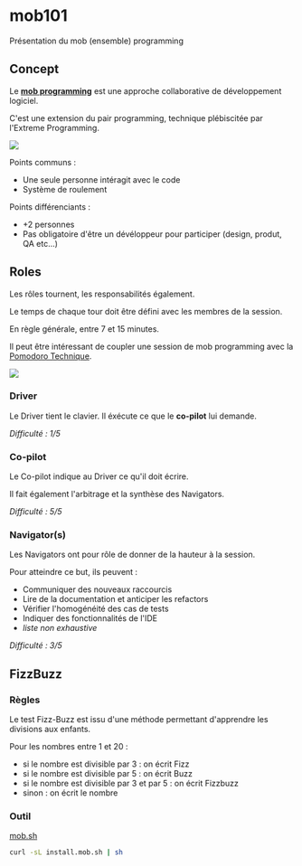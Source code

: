 # mob101

Présentation du mob (ensemble) programming

## Concept

Le <b>[mob programming](https://en.wikipedia.org/wiki/Mob_programming)</b> est une approche collaborative de développement logiciel.

C'est une extension du pair programming, technique plébiscitée par l'Extreme Programming.

<img src="https://exmachina.ch/images/2020/09/MobProgramming.png" />

Points communs :
- Une seule personne intéragit avec le code
- Système de roulement

Points différenciants :
- +2 personnes
- Pas obligatoire d'être un dévéloppeur pour participer (design, produt, QA etc...)


## Roles

Les rôles tournent, les responsabilités également.

Le temps de chaque tour doit être défini avec les membres de la session.

En règle générale, entre 7 et 15 minutes. 

Il peut être intéressant de coupler une session de mob programming avec la [Pomodoro Technique](https://en.wikipedia.org/wiki/Pomodoro_Technique).


<img src="https://images.prismic.io/sketchplanations/62e61034-b66a-4ede-a5db-a5cbc39d55e7_SP+587+-+The+Pomodoro+technique.jpg?auto=compress,format"> 

### Driver

Le Driver tient le clavier. Il éxécute ce que le <b>co-pilot</b> lui demande.

*Difficulté : 1/5*

### Co-pilot

Le Co-pilot indique au Driver ce qu'il doit écrire.

Il fait également l'arbitrage et la synthèse des Navigators.

*Difficulté : 5/5*

### Navigator(s)

Les Navigators ont pour rôle de donner de la hauteur à la session.

Pour atteindre ce but, ils peuvent :

- Communiquer des nouveaux raccourcis
- Lire de la documentation et anticiper les refactors
- Vérifier l'homogénéité des cas de tests
- Indiquer des fonctionnalités de l'IDE
- *liste non exhaustive*

*Difficulté : 3/5*


## FizzBuzz

### Règles

Le test Fizz-Buzz est issu d'une méthode permettant d'apprendre les divisions aux enfants.

Pour les nombres entre 1 et 20 :

- si le nombre est divisible par 3 : on écrit Fizz
- si le nombre est divisible par 5 : on écrit Buzz
- si le nombre est divisible par 3 et par 5 : on écrit Fizzbuzz
- sinon : on écrit le nombre

### Outil

[mob.sh](https://mob.sh)

```bash
curl -sL install.mob.sh | sh
```

